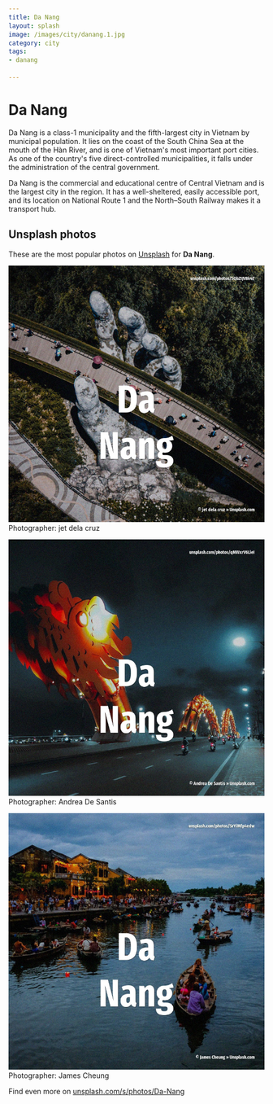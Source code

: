 ```yaml
---
title: Da Nang
layout: splash
image: /images/city/danang.1.jpg
category: city
tags:
- danang

---
```

# Da Nang

Da Nang  is a class-1 municipality and the fifth-largest city in Vietnam by municipal population.
It lies on the coast of the South China Sea at the mouth of the Hàn River, and is one of Vietnam's 
most important port cities.
As one of the country's five direct-controlled municipalities, it falls under the administration of 
the central government.

Da Nang is the commercial and educational centre of Central Vietnam and is the largest city in the 
region.
It has a well-sheltered, easily accessible port, and its location on National Route 1 and the 
North–South Railway makes it a transport hub.

 
## Unsplash photos
These are the most popular photos on [Unsplash](https://unsplash.com) for **Da Nang**.
 
![Da Nang](/images/city/danang.1.jpg)
Photographer:  jet dela cruz
 
![Da Nang](/images/city/danang.2.jpg)
Photographer:  Andrea De Santis
 
![Da Nang](/images/city/danang.3.jpg)
Photographer:  James Cheung
 
Find even more on [unsplash.com/s/photos/Da-Nang](https://unsplash.com/s/photos/Da-Nang)
 
